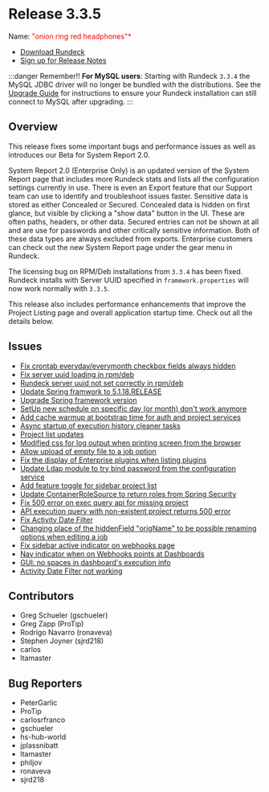 # Release 3.3.5

Name: <span style="color: red"><span class="glyphicon glyphicon-headphones"></span> "onion ring red headphones"*</span>

- [Download Rundeck](https://download.rundeck.com/)
- [Sign up for Release Notes](https://www.rundeck.com/release-notes-signup)

:::danger Remember!!
**For MySQL users**: Starting with Rundeck `3.3.4` the MySQL JDBC driver will no longer be
bundled with the distributions. See the [Upgrade Guide](/upgrading/upgrading-to-rundeck-3.3.4.md)
for instructions to ensure your Rundeck installation can still connect to MySQL after upgrading.
:::

## Overview

This release fixes some important bugs and performance issues as well as introduces our Beta for System Report 2.0.

System Report 2.0 (Enterprise Only) is an updated version of the System Report page that includes
more Rundeck stats and lists all the configuration settings currently in use. There is even an Export
feature that our Support team can use to identify and troubleshoot issues faster. Sensitive data is
stored as either Concealed or Secured. Concealed data is hidden on first glance, but visible by
clicking a "show data" button in the UI. These are often paths, headers, or other data.
Secured entries can not be shown at all and are use for passwords and other critically sensitive information.
Both of these data types are always excluded from exports. Enterprise customers can check out the
new System Report page under the gear menu in Rundeck.

The licensing bug on RPM/Deb installations from `3.3.4` has been fixed. Rundeck installs with Server UUID
specified in `framework.properties` will now work normally with `3.3.5`.

This release also includes performance enhancements that improve the Project Listing page and overall application
startup time. Check out all the details below.

## Issues

* [Fix crontab everyday/everymonth checkbox fields always hidden](https://github.com/rundeck/rundeck/pull/6560)
* [Fix server uuid loading in rpm/deb](https://github.com/rundeck/rundeck/pull/6544)
* [Rundeck server uuid not set correctly in rpm/deb](https://github.com/rundeck/rundeck/issues/6543)
* [Update Spring framwork to 5.1.18.RELEASE](https://github.com/rundeck/rundeck/pull/6542)
* [Upgrade Spring framework version](https://github.com/rundeck/rundeck/issues/6541)
* [SetUp new schedule on specific day (or month) don't work anymore](https://github.com/rundeck/rundeck/issues/6533)
* [Add cache warmup at bootstrap time for auth and project services](https://github.com/rundeck/rundeck/pull/6527)
* [Async startup of execution history cleaner tasks](https://github.com/rundeck/rundeck/pull/6526)
* [Project list updates](https://github.com/rundeck/rundeck/pull/6523)
* [Modified css for log output when printing screen from the browser](https://github.com/rundeck/rundeck/pull/6522)
* [Allow upload of empty file to a job option](https://github.com/rundeck/rundeck/pull/6519)
* [Fix the display of Enterprise plugins when listing plugins](https://github.com/rundeck/rundeck/pull/6518)
* [Update Ldap module to try bind password from the configuration service](https://github.com/rundeck/rundeck/pull/6514)
* [Add feature toggle for sidebar project list ](https://github.com/rundeck/rundeck/pull/6513)
* [Update ContainerRoleSource to return roles from Spring Security](https://github.com/rundeck/rundeck/pull/6507)
* [Fix 500 error on exec query api for missing project](https://github.com/rundeck/rundeck/pull/6498)
* [API execution query with non-existent project returns 500 error](https://github.com/rundeck/rundeck/issues/6497)
* [Fix Activity Date Filter ](https://github.com/rundeck/rundeck/pull/6493)
* [Changing place of the hiddenField "origName" to be possible renaming options when editing a job](https://github.com/rundeck/rundeck/pull/6488)
* [Fix sidebar active indicator on webhooks page](https://github.com/rundeck/rundeck/pull/6473)
* [Nav indicator when on Webhooks points at Dashboards](https://github.com/rundeck/rundeck/issues/6472)
* [GUI: no spaces in dashboard's execution info](https://github.com/rundeck/rundeck/issues/6195)
* [Activity Date Filter not working](https://github.com/rundeck/rundeck/issues/6089)

## Contributors

* Greg Schueler (gschueler)
* Greg Zapp (ProTip)
* Rodrigo Navarro (ronaveva)
* Stephen Joyner (sjrd218)
* carlos
* ltamaster

## Bug Reporters

* PeterGarlic
* ProTip
* carlosrfranco
* gschueler
* hs-hub-world
* jplassnibatt
* ltamaster
* philjov
* ronaveva
* sjrd218
